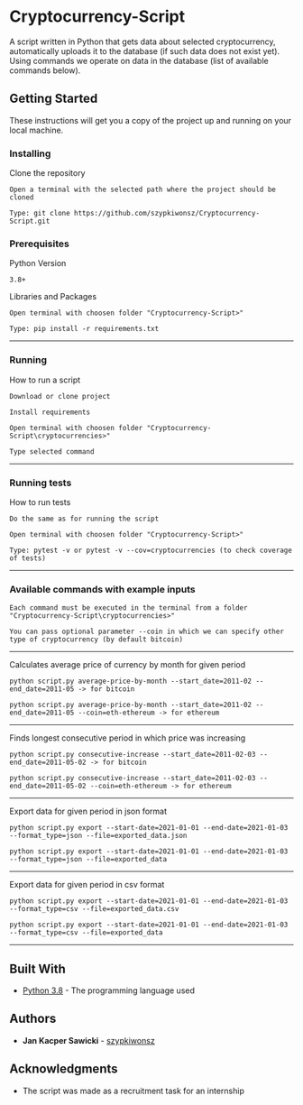 # Cryptocurrency-Script

A script written in Python that gets data about selected cryptocurrency, automatically uploads it to the database 
(if such data does not exist yet). Using commands we operate on data in the database (list of available commands below).
## Getting Started

These instructions will get you a copy of the project up and running on your local machine.
### Installing

Clone the repository

```
Open a terminal with the selected path where the project should be cloned
```
```
Type: git clone https://github.com/szypkiwonsz/Cryptocurrency-Script.git
```

### Prerequisites
Python Version
```
3.8+
```

Libraries and Packages
```
Open terminal with choosen folder "Cryptocurrency-Script>"
```

```
Type: pip install -r requirements.txt
```
---

### Running

How to run a script

```
Download or clone project
```
```
Install requirements
```
```
Open terminal with choosen folder "Cryptocurrency-Script\cryptocurrencies>"
```
```
Type selected command
```
---
### Running tests

How to run tests
```
Do the same as for running the script
```
```
Open terminal with choosen folder "Cryptocurrency-Script>"
```
```
Type: pytest -v or pytest -v --cov=cryptocurrencies (to check coverage of tests)
```
---
### Available commands with example inputs
```
Each command must be executed in the terminal from a folder "Cryptocurrency-Script\cryptocurrencies>"

You can pass optional parameter --coin in which we can specify other type of cryptocurrency (by default bitcoin)
```
---
Calculates average price of currency by month for given period

```
python script.py average-price-by-month --start_date=2011-02 --end_date=2011-05 -> for bitcoin
```
```
python script.py average-price-by-month --start_date=2011-02 --end_date=2011-05 --coin=eth-ethereum -> for ethereum
```
---
Finds longest consecutive period in which price was increasing

```
python script.py consecutive-increase --start_date=2011-02-03 --end_date=2011-05-02 -> for bitcoin
```
```
python script.py consecutive-increase --start_date=2011-02-03 --end_date=2011-05-02 --coin=eth-ethereum -> for ethereum
```
---

Export data for given period in json format

```
python script.py export --start-date=2021-01-01 --end-date=2021-01-03 --format_type=json --file=exported_data.json
```
```
python script.py export --start-date=2021-01-01 --end-date=2021-01-03 --format_type=json --file=exported_data
```
---

Export data for given period in csv format

```
python script.py export --start-date=2021-01-01 --end-date=2021-01-03 --format_type=csv --file=exported_data.csv
```
```
python script.py export --start-date=2021-01-01 --end-date=2021-01-03 --format_type=csv --file=exported_data
```
---
## Built With

* [Python 3.8](https://www.python.org/) - The programming language used

## Authors

* **Jan Kacper Sawicki** - [szypkiwonsz](https://github.com/szypkiwonsz)

## Acknowledgments

* The script was made as a recruitment task for an internship
